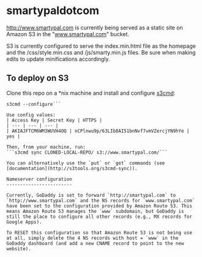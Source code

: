 smartypaldotcom
===============

http://www.smartypal.com is currently being served as a static site on Amazon S3 in the "www.smartypal.com" bucket.

S3 is currently configured to serve the index.min.html file as the homepage and the /css/style.min.css and /js/smarty.min.js files. Be sure when making edits to update minifications accordingly.

To deploy on S3
---------------

Clone this repo on a *nix machine and install and configure [s3cmd](http://s3tools.org/s3cmd):

```sudo apt-get install s3cmd
s3cmd --configure```

Use config values:
| Access Key | Secret Key | HTTPS |
| --- | --- | --- |
| AKIAJFTCM6WM3WUVH4OQ | nCPlnwu9p/63LIb8AI51bnNvf7vmVZercjYN9hYe | yes |

Then, from your machine, run:
```s3cmd sync CLONED-LOCAL-REPO/ s3://www.smartypal.com/```

You can alternatively use the `put` or `get` commands (see [documentation](http://s3tools.org/s3cmd-sync)).

Nameserver configuration
------------------------

Currently, GoDaddy is set to forward `http://smartypal.com` to `http://www.smartypal.com` and the NS records for `www.smartypal.com` have been set to the configuration provided by Amazon Route 53. This means Amazon Route 53 manages the `www` subdomain, but GoDaddy is still the place to configure all other records (e.g., MX records for Google Apps).

To RESET this configuration so that Amazon Route 53 is not being use at all, simply delete the 4 NS records with host = `www` in the GoDaddy dashboard (and add a new CNAME record to point to the new website).

